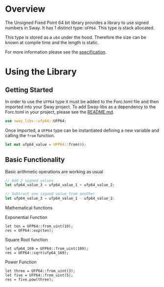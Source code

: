 # Overview

The Unsigned Fixed Point 64 bit  library provides a library to use signed numbers in Sway. It has 1 distinct type: `UFP64`. This type is stack allocated.

This type is stored as a `u64` under the hood. Therefore the size can be known at compile time and the length is static. 

For more information please see the [specification](./SPECIFICATION.md).

# Using the Library

## Getting Started

In order to use the `UFP64` type it must be added to the Forc.toml file and then imported into your Sway project. To add Sway-libs as a dependency to the Forc.toml in your project, please see the [README.md](../../../README.md).

```rust
use sway_libs::ufp64::UFP64;
```

Once imported, a `UFP64` type can be instantiated defining a new variable and calling the `from` function.

```rust
let mut ufp64_value = UFP64::from(0);
```

## Basic Functionality

Basic arithmetic operations are working as usual

```rust
// Add 2 signed values
let ufp64_value_3 = ufp64_value_1 + ufp64_value_2;

// Subtract one signed value from another
let ufp64_value_3 = ufp64_value_1 - ufp64_value_2;
```

Mathematical functions

Exponential Function
```
let ten = UFP64::from_uint(10);
res = UFP64::exp(ten);
```

Square Root function
```
let ufp64_169 = UFP64::from_uint(169);
res = UFP64::sqrt(ufp64_169);
```

Power Function
```
let three = UFP64::from_uint(3);
let five = UFP64::from_uint(5);
res = five.pow(three);
```